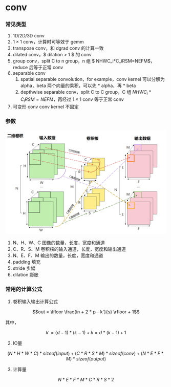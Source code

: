 # conv

### 常见类型

1. 1D/2D/3D conv
2. $1 \times 1$ conv，计算时可等效于 gemm
3. transpose conv，和 dgrad conv 的计算一致
4. dilated conv，$ dilation > 1 $ 的 conv
5. group conv，split C to n group，n 组 $ NHWC_i*C_iRSM=NEFM$，reduce 后等于正常 conv
6. separable conv
   1. spatial separable convolution，for example，conv kernel 可以分解为 alpha，beta 两个向量的乘积，可以先 * alpha，再 * beta
   2. depthwise separable conv，split C to C group，C 组 $NHWC_i*C_iRSM=NEFM$，再经过 $1 \times 1$ conv 等于正常 conv
7. 可变形 conv
   conv kernel 不固定

### 参数

![conv](../img/conv.png)

1. N、H、W、C 图像的数量，长度，宽度和通道
2. C、R、S、M 卷积核的输入通道，长度，宽度和输出通道
3. N、E、F、M 输出的数量，长度，宽度和通道
4. padding 填充
5. stride 步幅
6. dilation 膨胀
   
### 常用的计算公式

1. 卷积输入输出计算公式

$$out = \lfloor \frac{in + 2 * p - k'}{s} \rfloor + 1$$

其中，

$$k' = (d - 1) * (k - 1) + k = d * (k - 1) + 1$$

2. IO量

$$(N * H * W * C)*sizeof(input) + (C * R * S * M)*sizeof(conv) + (N * E * F * M)*sizeof(output)$$

3. 计算量

$$N * E * F * M * C * R * S * 2$$